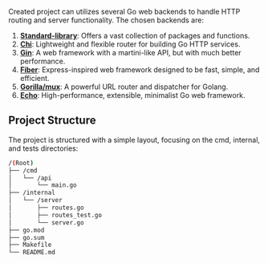 Created project can utilizes several Go web backends to handle HTTP routing and server functionality. The chosen backends are:

1. [**Standard-library**](https://pkg.go.dev/std): Offers a vast collection of packages and functions.
2. [**Chi**](https://github.com/go-chi/chi): Lightweight and flexible router for building Go HTTP services.
3. [**Gin**](https://github.com/gin-gonic/gin): A web framework with a martini-like API, but with much better performance.
4. [**Fiber**](https://github.com/gofiber/fiber): Express-inspired web framework designed to be fast, simple, and efficient.
5. [**Gorilla/mux**](https://github.com/gorilla/mux): A powerful URL router and dispatcher for Golang.
6. [**Echo**](https://github.com/labstack/echo): High-performance, extensible, minimalist Go web framework.

## Project Structure

The project is structured with a simple layout, focusing on the cmd, internal, and tests directories:

```bash
/(Root)
├── /cmd
│   └── /api
│       └── main.go
├── /internal
│   └── /server
│       ├── routes.go
│       ├── routes_test.go
│       └── server.go
├── go.mod
├── go.sum
├── Makefile
└── README.md
```

